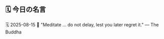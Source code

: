 ## 🗓️ 今日の名言

<!--START_SECTION:quote-->
🗓️ 2025-08-15
💬 "Meditate … do not delay, lest you later regret it." — The Buddha
<!--END_SECTION:quote-->
